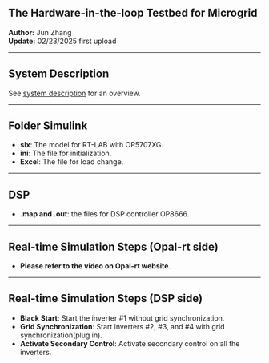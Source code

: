 ## The Hardware-in-the-loop Testbed for Microgrid
**Author:** Jun Zhang  
**Update:** 02/23/2025 first upload 

---

## System Description
See [system description](https://junzhang111.github.io/HIL_Microgrid_OPAL-RT/) for an overview.

---

## Folder Simulink
- **slx**: The model for RT-LAB with OP5707XG.
- **ini**: The file for initialization.
- **Excel**: The file for load change.

---

## DSP
- **.map and .out**: the files for DSP controller OP8666.

---
## Real-time Simulation Steps (Opal-rt side)
- **Please refer to the video on Opal-rt website**. 
---
## Real-time Simulation Steps (DSP side)
- **Black Start**: Start the inverter #1 without grid synchronization.
- **Grid Synchronization**: Start inverters #2, #3, and #4 with grid synchronization(plug in).
- **Activate Secondary Control**: Activate secondary control on all the inverters.

